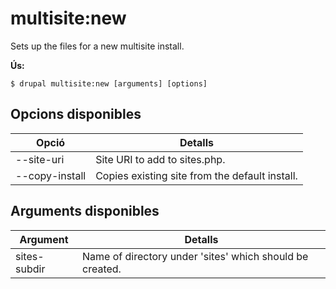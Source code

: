 # multisite:new
Sets up the files for a new multisite install.

**Ús:**
```
$ drupal multisite:new [arguments] [options]
```

## Opcions disponibles
Opció | Detalls
-------|-------------
--site-uri | Site URI to add to sites.php.
--copy-install | Copies existing site from the default install.

## Arguments disponibles
Argument | Detalls
---------|-------------
sites-subdir | Name of directory under 'sites' which should be created.
